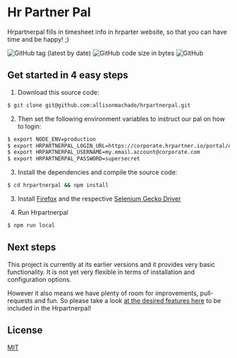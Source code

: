 # Hr Partner Pal
Hrpartnerpal fills in timesheet info in hrparter website, so that you can have time and be happy! ;)

![GitHub tag (latest by date)](https://img.shields.io/github/v/tag/allisonmachado/hrpartnerpal) ![GitHub code size in bytes](https://img.shields.io/github/languages/code-size/allisonmachado/hrpartnerpal) ![GitHub](https://img.shields.io/github/license/allisonmachado/hrpartnerpal)

## Get started in 4 easy steps

1. Download this source code:

```bash
$ git clone git@github.com:allisonmachado/hrpartnerpal.git
```

2. Then set the following environment variables to instruct our pal on how to login:

```bash
$ export NODE_ENV=production
$ export HRPARTNERPAL_LOGIN_URL=https://corporate.hrpartner.io/portal/employee/login
$ export HRPARTNERPAL_USERNAME=my.email.account@corporate.com
$ export HRPARTNERPAL_PASSWORD=supersecret
```

3. Install the dependencies and compile the source code:

```bash
$ cd hrpartnerpal && npm install
```

3. Install [Firefox](https://www.mozilla.org/en-US/firefox/new/) and the respective [Selenium Gecko Driver](https://www.selenium.dev/documentation/getting_started/installing_browser_drivers/)

4. Run Hrpartnerpal

```bash
$ npm run local
```

## Next steps
This project is currently at its earlier versions and it provides very basic functionality.
It is not yet very flexible in terms of installation and configuration options.

However it also means we have plenty of room for improvements, pull-requests and fun.
So please take a look [at the desired features here](https://github.com/allisonmachado/hrpartnerpal/issues) to be included in the Hrpartnerpal!

## License

  [MIT](LICENSE)
